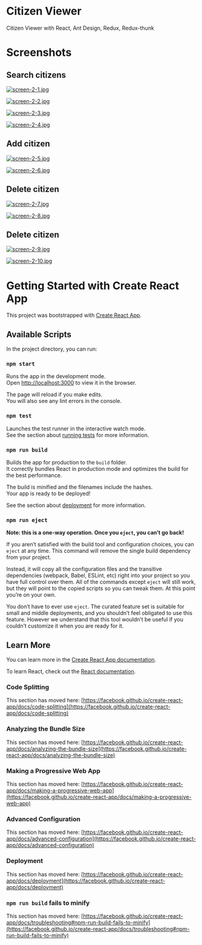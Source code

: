 # Citizen Viewer

Citizen Viewer with React, Ant Design, Redux, Redux-thunk

# Screenshots

## Search citizens

[![screen-2-1.jpg](https://i.postimg.cc/90T5JgWK/screen-2-1.jpg)](https://postimg.cc/9wWnfpwY)

[![screen-2-2.jpg](https://i.postimg.cc/Gmbwxj6g/screen-2-2.jpg)](https://postimg.cc/w74G6DqD)

[![screen-2-3.jpg](https://i.postimg.cc/Gmz07yCL/screen-2-3.jpg)](https://postimg.cc/MncrXXHN)

[![screen-2-4.jpg](https://i.postimg.cc/43FDZRyj/screen-2-4.jpg)](https://postimg.cc/8FMKB3hb)

## Add citizen

[![screen-2-5.jpg](https://i.postimg.cc/ZYNGkgSD/screen-2-5.jpg)](https://postimg.cc/SjyTCgjW)

[![screen-2-6.jpg](https://i.postimg.cc/q7gF1Dww/screen-2-6.jpg)](https://postimg.cc/Ff5GRZ2k)

## Delete citizen

[![screen-2-7.jpg](https://i.postimg.cc/NF8CK3Gs/screen-2-7.jpg)](https://postimg.cc/tnTNfmVw)

[![screen-2-8.jpg](https://i.postimg.cc/kMWpYbQ0/screen-2-8.jpg)](https://postimg.cc/Dmy68mY6)

## Delete citizen

[![screen-2-9.jpg](https://i.postimg.cc/y8pQ3XKZ/screen-2-9.jpg)](https://postimg.cc/cvYMV3rx)

[![screen-2-10.jpg](https://i.postimg.cc/sxzwCTYt/screen-2-10.jpg)](https://postimg.cc/62HddL10)

# Getting Started with Create React App

This project was bootstrapped with [Create React App](https://github.com/facebook/create-react-app).

## Available Scripts

In the project directory, you can run:

### `npm start`

Runs the app in the development mode.\
Open [http://localhost:3000](http://localhost:3000) to view it in the browser.

The page will reload if you make edits.\
You will also see any lint errors in the console.

### `npm test`

Launches the test runner in the interactive watch mode.\
See the section about [running tests](https://facebook.github.io/create-react-app/docs/running-tests) for more information.

### `npm run build`

Builds the app for production to the `build` folder.\
It correctly bundles React in production mode and optimizes the build for the best performance.

The build is minified and the filenames include the hashes.\
Your app is ready to be deployed!

See the section about [deployment](https://facebook.github.io/create-react-app/docs/deployment) for more information.

### `npm run eject`

**Note: this is a one-way operation. Once you `eject`, you can’t go back!**

If you aren’t satisfied with the build tool and configuration choices, you can `eject` at any time. This command will remove the single build dependency from your project.

Instead, it will copy all the configuration files and the transitive dependencies (webpack, Babel, ESLint, etc) right into your project so you have full control over them. All of the commands except `eject` will still work, but they will point to the copied scripts so you can tweak them. At this point you’re on your own.

You don’t have to ever use `eject`. The curated feature set is suitable for small and middle deployments, and you shouldn’t feel obligated to use this feature. However we understand that this tool wouldn’t be useful if you couldn’t customize it when you are ready for it.

## Learn More

You can learn more in the [Create React App documentation](https://facebook.github.io/create-react-app/docs/getting-started).

To learn React, check out the [React documentation](https://reactjs.org/).

### Code Splitting

This section has moved here: [https://facebook.github.io/create-react-app/docs/code-splitting](https://facebook.github.io/create-react-app/docs/code-splitting)

### Analyzing the Bundle Size

This section has moved here: [https://facebook.github.io/create-react-app/docs/analyzing-the-bundle-size](https://facebook.github.io/create-react-app/docs/analyzing-the-bundle-size)

### Making a Progressive Web App

This section has moved here: [https://facebook.github.io/create-react-app/docs/making-a-progressive-web-app](https://facebook.github.io/create-react-app/docs/making-a-progressive-web-app)

### Advanced Configuration

This section has moved here: [https://facebook.github.io/create-react-app/docs/advanced-configuration](https://facebook.github.io/create-react-app/docs/advanced-configuration)

### Deployment

This section has moved here: [https://facebook.github.io/create-react-app/docs/deployment](https://facebook.github.io/create-react-app/docs/deployment)

### `npm run build` fails to minify

This section has moved here: [https://facebook.github.io/create-react-app/docs/troubleshooting#npm-run-build-fails-to-minify](https://facebook.github.io/create-react-app/docs/troubleshooting#npm-run-build-fails-to-minify)
